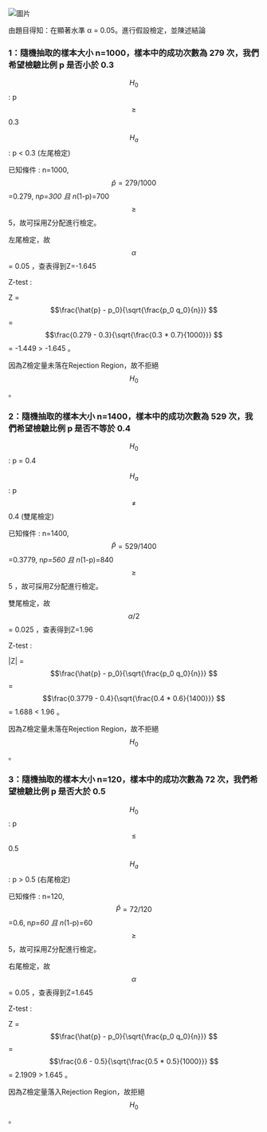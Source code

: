 ![圖片](https://github.com/user-attachments/assets/76bb13b3-5a6a-4c7f-b7d7-5fb404fa30b6)



由題目得知：在顯著水準 α = 0.05。進行假設檢定，並陳述結論 

### 1：隨機抽取的樣本大小 n=1000，樣本中的成功次數為 279 次，我們希望檢驗比例 p 是否小於 0.3 

$$H_0$$ : p $$\ge $$ 0.3 

$$H_a$$ : p < 0.3 (左尾檢定) 

已知條件 : n=1000, $$\hat{p} =279/1000 $$=0.279, n*p=300 且 n*(1-p)=700 $$\ge $$ 5，故可採用Z分配進行檢定。  

左尾檢定，故 $$\alpha $$ = 0.05 ，查表得到Z=-1.645 

Z-test :  

Z = $$\frac{\hat{p} - p_0}{\sqrt{\frac{p_0 q_0}{n}}} $$ = $$\frac{0.279 - 0.3}{\sqrt{\frac{0.3 * 0.7}{1000}}} $$ = -1.449 > -1.645 。     

因為Z檢定量未落在Rejection Region，故不拒絕 $$H_{0} $$ 。   

### 2：隨機抽取的樣本大小 n=1400，樣本中的成功次數為 529 次，我們希望檢驗比例 p 是否不等於 0.4

$$H_0$$ : p = 0.4

$$H_a$$ : p $$\ne $$ 0.4 (雙尾檢定)

已知條件 : n=1400, $$\hat{P} =529/1400 $$=0.3779, n*p=560 且 n*(1-p)=840 $$\ge $$ 5 ，故可採用Z分配進行檢定。  

雙尾檢定，故 $$\alpha/2 $$ = 0.025 ，查表得到Z=1.96 

Z-test :  

|Z| = $$\frac{\hat{p} - p_0}{\sqrt{\frac{p_0 q_0}{n}}} $$ = $$\frac{0.3779 - 0.4}{\sqrt{\frac{0.4 * 0.6}{1400}}} $$ = 1.688 < 1.96 。     

因為Z檢定量未落在Rejection Region，故不拒絕 $$H_{0} $$ 。   

### 3：隨機抽取的樣本大小 n=120，樣本中的成功次數為 72 次，我們希望檢驗比例 p 是否大於 0.5  
 
$$H_0$$ : p $$\le $$ 0.5 
 
$$H_a$$ : p > 0.5 (右尾檢定)  
 
已知條件 : n=120, $$\hat{P} =72/120 $$=0.6, n*p=60 且 n*(1-p)=60 $$\ge $$ 5，故可採用Z分配進行檢定。   
 
右尾檢定，故 $$\alpha $$ = 0.05 ，查表得到Z=1.645  
 
Z-test :   
 
Z = $$\frac{\hat{p} - p_0}{\sqrt{\frac{p_0 q_0}{n}}} $$ = $$\frac{0.6 - 0.5}{\sqrt{\frac{0.5 * 0.5}{1000}}} $$ = 2.1909 > 1.645 。   
 
因為Z檢定量落入Rejection Region，故拒絕 $$H_{0} $$ 。   

